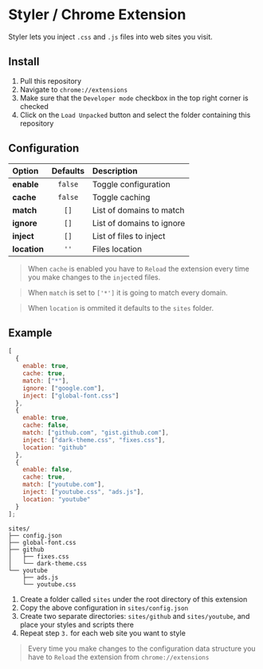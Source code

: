 # Styler / Chrome Extension

Styler lets you inject `.css` and `.js` files into web sites you visit.

## Install

1. Pull this repository
2. Navigate to `chrome://extensions`
3. Make sure that the `Developer mode` checkbox in the top right corner is checked
4. Click on the `Load Unpacked` button and select the folder containing this repository

## Configuration

| Option       | Defaults | Description               |
| :----------- | :------: | :------------------------ |
| **enable**   | `false`  | Toggle configuration      |
| **cache**    | `false`  | Toggle caching            |
| **match**    |   `[]`   | List of domains to match  |
| **ignore**   |   `[]`   | List of domains to ignore |
| **inject**   |   `[]`   | List of files to inject   |
| **location** |   `''`   | Files location            |

> When `cache` is enabled you have to `Reload` the extension every time you make changes to the `inject`ed files.

> When `match` is set to `['*']` it is going to match every domain.

> When `location` is ommited it defaults to the `sites` folder.

## Example

```js
[
  {
    enable: true,
    cache: true,
    match: ["*"],
    ignore: ["google.com"],
    inject: ["global-font.css"]
  },
  {
    enable: true,
    cache: false,
    match: ["github.com", "gist.github.com"],
    inject: ["dark-theme.css", "fixes.css"],
    location: "github"
  },
  {
    enable: false,
    cache: true,
    match: ["youtube.com"],
    inject: ["youtube.css", "ads.js"],
    location: "youtube"
  }
];
```

```
sites/
├── config.json
├── global-font.css
├── github
│   ├── fixes.css
│   └── dark-theme.css
└── youtube
    ├── ads.js
    └── youtube.css

```

1. Create a folder called `sites` under the root directory of this extension
2. Copy the above configuration in `sites/config.json`
3. Create two separate directories: `sites/github` and `sites/youtube`, and place your styles and scripts there
4. Repeat step `3.` for each web site you want to style

> Every time you make changes to the configuration data structure you have to `Reload` the extension from `chrome://extensions`

